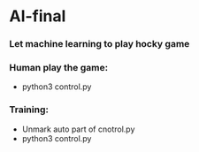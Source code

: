 # AI-final

### Let machine learning to play hocky game
### Human play the game: 
* python3 control.py
### Training:
* Unmark auto part of cnotrol.py
* python3 control.py
